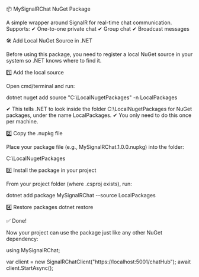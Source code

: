 📦 MySignalRChat NuGet Package

A simple wrapper around SignalR for real-time chat communication.
Supports:
✔ One-to-one private chat
✔ Group chat
✔ Broadcast messages

🛠 Add Local NuGet Source in .NET

Before using this package, you need to register a local NuGet source in your system so .NET knows where to find it.

1️⃣ Add the local source

Open cmd/terminal and run:

dotnet nuget add source "C:\LocalNugetPackages" -n LocalPackages


✔ This tells .NET to look inside the folder C:\LocalNugetPackages for NuGet packages, under the name LocalPackages.
✔ You only need to do this once per machine.

2️⃣ Copy the .nupkg file

Place your package file (e.g., MySignalRChat.1.0.0.nupkg) into the folder:

C:\LocalNugetPackages

3️⃣ Install the package in your project

From your project folder (where .csproj exists), run:

dotnet add package MySignalRChat --source LocalPackages

4️⃣ Restore packages
dotnet restore

✅ Done!

Now your project can use the package just like any other NuGet dependency:

using MySignalRChat;

var client = new SignalRChatClient("https://localhost:5001/chatHub");
await client.StartAsync();
